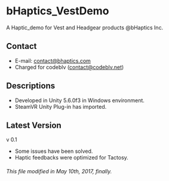 # bHaptics_VestDemo
A Haptic_demo for Vest and Headgear products @bHaptics Inc.

## Contact
* E-mail: contact@bhaptics.com
* Charged for codeblv (contact@codeblv.net)

## Descriptions
* Developed in Unity 5.6.0f3 in Windows environment.
* SteamVR Unity Plug-in has imported.

## Latest Version
v 0.1
* Some issues have been solved.
* Haptic feedbacks were optimized for Tactosy.

###### This file modified in May 10th, 2017, finally.
